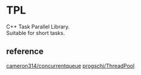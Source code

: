 # TPL
C++ Task Parallel Library.   
Suitable for short tasks.
## reference
[cameron314/concurrentqueue](https://github.com/cameron314/concurrentqueue)
[progschj/ThreadPool](https://github.com/progschj/ThreadPool)